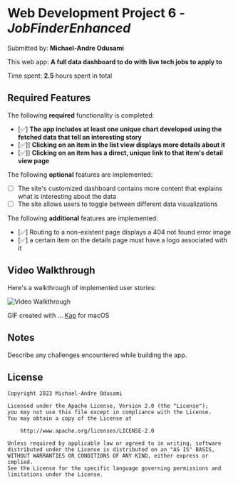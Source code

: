 # Web Development Project 6 - _JobFinderEnhanced_

Submitted by: **Michael-Andre Odusami**

This web app: **A full data dashboard to do with live tech jobs to apply to**

Time spent: **2.5** hours spent in total

## Required Features

The following **required** functionality is completed:

-   [✅] **The app includes at least one unique chart developed using the fetched data that tell an interesting story**
-   [✅]] **Clicking on an item in the list view displays more details about it**
-   [✅]] **Clicking on an item has a direct, unique link to that item's detail view page**

The following **optional** features are implemented:

-   [ ] The site's customized dashboard contains more content that explains what is interesting about the data
-   [ ] The site allows users to toggle between different data visualizations

The following **additional** features are implemented:

-   [✅] Routing to a non-existent page displays a 404 not found error image
-   [✅] a certain item on the details page must have a logo associated with it

## Video Walkthrough

Here's a walkthrough of implemented user stories:

<img src='/submission.gif' title='Video Walkthrough' width='' alt='Video Walkthrough' />

GIF created with ...
[Kap](https://getkap.co/) for macOS

## Notes

Describe any challenges encountered while building the app.

## License

    Copyright 2023 Michael-Andre Odusami

    Licensed under the Apache License, Version 2.0 (the "License");
    you may not use this file except in compliance with the License.
    You may obtain a copy of the License at

        http://www.apache.org/licenses/LICENSE-2.0

    Unless required by applicable law or agreed to in writing, software
    distributed under the License is distributed on an "AS IS" BASIS,
    WITHOUT WARRANTIES OR CONDITIONS OF ANY KIND, either express or implied.
    See the License for the specific language governing permissions and
    limitations under the License.
